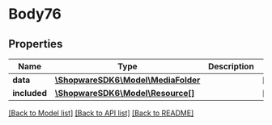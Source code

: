 # Body76

## Properties
Name | Type | Description | Notes
------------ | ------------- | ------------- | -------------
**data** | [**\ShopwareSDK6\Model\MediaFolder**](MediaFolder.md) |  | [optional] 
**included** | [**\ShopwareSDK6\Model\Resource[]**](Resource.md) |  | [optional] 

[[Back to Model list]](../../README.md#documentation-for-models) [[Back to API list]](../../README.md#documentation-for-api-endpoints) [[Back to README]](../../README.md)

